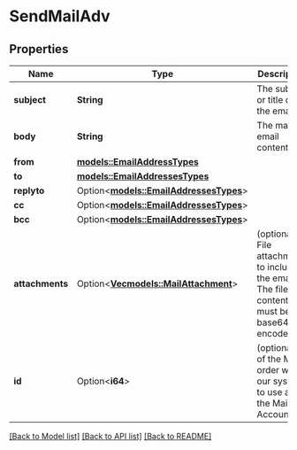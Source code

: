 # SendMailAdv

## Properties

Name | Type | Description | Notes
------------ | ------------- | ------------- | -------------
**subject** | **String** | The subject or title of the email | 
**body** | **String** | The main email contents. | 
**from** | [**models::EmailAddressTypes**](EmailAddressTypes.md) |  | 
**to** | [**models::EmailAddressesTypes**](EmailAddressesTypes.md) |  | 
**replyto** | Option<[**models::EmailAddressesTypes**](EmailAddressesTypes.md)> |  | [optional]
**cc** | Option<[**models::EmailAddressesTypes**](EmailAddressesTypes.md)> |  | [optional]
**bcc** | Option<[**models::EmailAddressesTypes**](EmailAddressesTypes.md)> |  | [optional]
**attachments** | Option<[**Vec<models::MailAttachment>**](MailAttachment.md)> | (optional) File attachments to include in the email.  The file contents must be base64 encoded! | [optional]
**id** | Option<**i64**> | (optional)  ID of the Mail order within our system to use as the Mail Account. | [optional]

[[Back to Model list]](../README.md#documentation-for-models) [[Back to API list]](../README.md#documentation-for-api-endpoints) [[Back to README]](../README.md)


